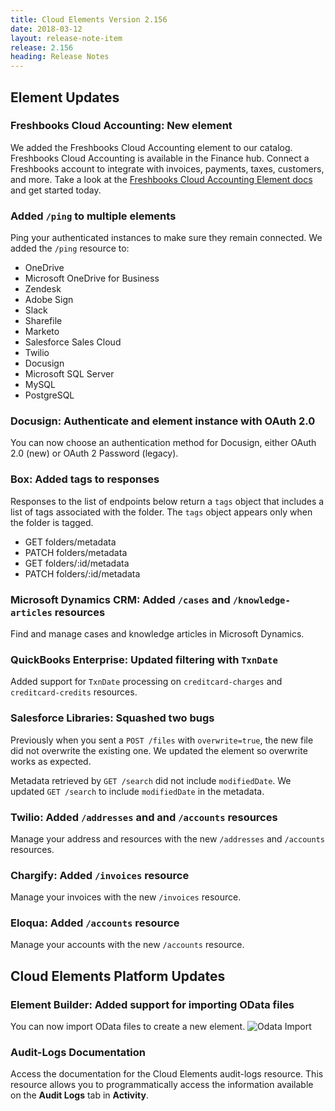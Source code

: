 ```yaml
---
title: Cloud Elements Version 2.156
date: 2018-03-12
layout: release-note-item
release: 2.156
heading: Release Notes
---
```

## Element Updates

### Freshbooks Cloud Accounting: New element

We added the Freshbooks Cloud Accounting element to our catalog. Freshbooks Cloud Accounting is available in the Finance hub. Connect a Freshbooks account to integrate with invoices, payments, taxes, customers, and more. Take a look at the [Freshbooks Cloud Accounting Element docs](/docs/elements/freshbooksv2/) and get started today.

### Added `/ping` to multiple elements

Ping your authenticated instances to make sure they remain connected. We added the `/ping` resource to:

* OneDrive
* Microsoft OneDrive for Business
* Zendesk
* Adobe Sign
* Slack
* Sharefile
* Marketo
* Salesforce Sales Cloud
* Twilio
* Docusign
* Microsoft SQL Server
* MySQL
* PostgreSQL


### Docusign: Authenticate and element instance with OAuth 2.0

You can now choose an authentication method for Docusign, either OAuth 2.0 (new) or OAuth 2 Password (legacy).

### Box: Added tags to responses

Responses to the list of endpoints below return a `tags` object that includes a list of tags associated with the folder. The `tags` object appears only when the folder is tagged.

* GET folders/metadata
* PATCH folders/metadata
* GET folders/:id/metadata
* PATCH folders/:id/metadata

### Microsoft Dynamics CRM:  Added `/cases` and `/knowledge-articles` resources

Find and manage cases and knowledge articles in Microsoft Dynamics.

### QuickBooks Enterprise: Updated filtering with `TxnDate`

Added support for `TxnDate` processing on `creditcard-charges` and `creditcard-credits` resources.

### Salesforce Libraries: Squashed two bugs

Previously when you sent a  `POST /files` with `overwrite=true`, the new file did not overwrite the existing one. We updated the element so overwrite works as expected.

Metadata retrieved by `GET /search` did not include `modifiedDate`. We updated `GET /search` to include `modifiedDate` in the metadata.

### Twilio: Added `/addresses` and and `/accounts` resources

Manage your address and resources with the new `/addresses` and `/accounts` resources.

### Chargify: Added `/invoices` resource

Manage your invoices with the new `/invoices` resource.

### Eloqua: Added `/accounts` resource

Manage your accounts with the new `/accounts` resource.


## Cloud Elements Platform Updates

### Element Builder: Added support for importing OData files

You can now import OData files to create a new element.
![Odata Import](https://user-images.githubusercontent.com/2224488/36448975-f6586796-164e-11e8-82e4-fcb67333f366.gif)

### Audit-Logs Documentation

Access the documentation for the Cloud Elements audit-logs resource. This resource allows you to programmatically access the information available on the **Audit Logs** tab in **Activity**.
